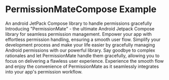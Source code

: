 # PermissionMateCompose Example
An android JetPack Compose library to handle permissions gracefully
Introducing "PermissionMate" - the ultimate Android Jetpack Compose library for seamless permission management. Empower your app with effortless permission handling, ensuring a smooth user flow. Simplify your development process and make your life easier by gracefully managing Android permissions with our powerful library. Say goodbye to complex rationales and let PermissionMate handle them gracefully, allowing you to focus on delivering a flawless user experience. Experience the smooth flow and enjoy the convenience of PermissionMate as it seamlessly integrates into your app's permission workflow.
